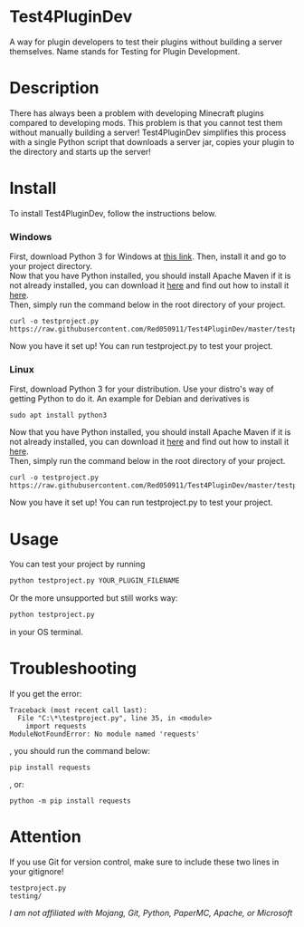 # Test4PluginDev
A way for plugin developers to test their plugins without building a server themselves. Name stands for Testing for Plugin Development.
# Description
There has always been a problem with developing Minecraft plugins compared to developing mods. This problem is that you cannot test them without manually building a server!
Test4PluginDev simplifies this process with a single Python script that downloads a server jar, copies your plugin to the directory and starts up the server!
# Install
To install Test4PluginDev, follow the instructions below.
### Windows
First, download Python 3 for Windows at [this link](https://www.python.org/downloads/windows/). Then, install it and go to your project directory.\
Now that you have Python installed, you should install Apache Maven if it is not already installed, you can download it [here](https://maven.apache.org/download.cgi) and find out how to install it [here](https://maven.apache.org/install.html).\
Then, simply run the command below in the root directory of your project.
```shell
curl -o testproject.py https://raw.githubusercontent.com/Red050911/Test4PluginDev/master/testproject.py
```
Now you have it set up! You can run testproject.py to test your project.
### Linux
First, download Python 3 for your distribution. Use your distro's way of getting Python to do it. An example for Debian and derivatives is
```shell
sudo apt install python3
```
Now that you have Python installed, you should install Apache Maven if it is not already installed, you can download it [here](https://maven.apache.org/download.cgi) and find out how to install it [here](https://maven.apache.org/install.html).\
Then, simply run the command below in the root directory of your project.
```shell
curl -o testproject.py https://raw.githubusercontent.com/Red050911/Test4PluginDev/master/testproject.py
```
Now you have it set up! You can run testproject.py to test your project.
# Usage
You can test your project by running
```cmd
python testproject.py YOUR_PLUGIN_FILENAME
```
Or the more unsupported but still works way:
```cmd
python testproject.py
```
in your OS terminal.
# Troubleshooting
If you get the error:
```
Traceback (most recent call last):
  File "C:\*\testproject.py", line 35, in <module>
    import requests
ModuleNotFoundError: No module named 'requests'
```
, you should run the command below:
```shell
pip install requests
```
, or:
```shell
python -m pip install requests
```
# Attention
If you use Git for version control, make sure to include these two lines in your gitignore!
```gitignore
testproject.py
testing/
```

*I am not affiliated with Mojang, Git, Python, PaperMC, Apache, or Microsoft*
